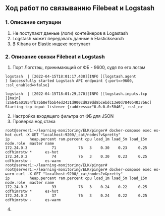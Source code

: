 ## Ход работ по связыванию Filebeat и Logstash

### 1. Описание ситуации

1. Не поступают данные (логи) контейнеров в Logastash
2. Logstash может передавать данные в Elasticksearch
3. В Kibana от Elastic индекс поступает

### 2. Описание связки Filebeat и Logstash

1. Порт Логстэш, принимающий от ФБ - 9600, судя по его логам

```
logstash  | [2022-04-15T18:01:17,438][INFO ][logstash.agent           ] Successfully started Logstash API endpoint {:port=>9600, :ssl_enabled=>false}
```
```
logstash  | [2022-04-15T18:01:29,270][INFO ][logstash.inputs.tcp      ][main][2a645a01954fb75b8efb5b4ed2431d900cd929dd8bcebdc13e0d7840b4037b6c] Starting tcp input listener {:address=>"0.0.0.0:5046", :ssl_e>
```

2. Настройка входящего фильтра от ФБ для JSON
3. Проверка нод стэка
```
root@server1:~/learning-monitoring/ELK/pinger# docker-compose exec es-hot curl -X GET "localhost:9200/_cat/nodes?v&pretty"
ip         heap.percent ram.percent cpu load_1m load_5m load_15m node.role  master name
172.24.0.3           71          76   3    0.30    0.23     0.25 cdfhimrstw *      es-hot
172.24.0.2           74          76   3    0.30    0.23     0.25 cdfhimrstw -      es-warm
root@server1:~/learning-monitoring/ELK/pinger# 
root@server1:~/learning-monitoring/ELK/pinger# docker-compose exec es-warm curl -X GET "localhost:9200/_cat/nodes?v&pretty"
ip         heap.percent ram.percent cpu load_1m load_5m load_15m node.role  master name
172.24.0.3           33          76   3    0.24    0.22     0.25 cdfhimrstw *      es-hot
172.24.0.2           37          76   3    0.24    0.22     0.25 cdfhimrstw -      es-warm

```

4. 
